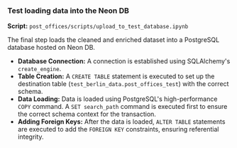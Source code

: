 ### Test loading data into the Neon DB

**Script:** `post_offices/scripts/upload_to_test_database.ipynb`

The final step loads the cleaned and enriched dataset into a PostgreSQL database hosted on Neon DB.
* **Database Connection:** A connection is established using SQLAlchemy's `create_engine`.
* **Table Creation:** A `CREATE TABLE` statement is executed to set up the destination table (`test_berlin_data.post_offices_test`) with the correct schema.
* **Data Loading:** Data is loaded using PostgreSQL's high-performance `COPY` command. A `SET search_path` command is executed first to ensure the correct schema context for the transaction.
* **Adding Foreign Keys:** After the data is loaded, `ALTER TABLE` statements are executed to add the `FOREIGN KEY` constraints, ensuring referential integrity.
